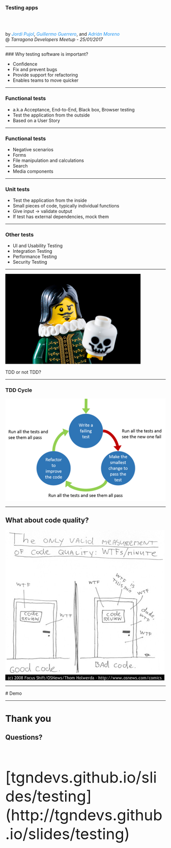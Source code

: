 ### Testing apps

<br><br>

by <font color="#2196F3">*Jordi Pujol*</font>, <font color="#2196F3">*Guillermo Guerrero*</font>, and <font color="#2196F3">*Adrián Moreno*</font>
<br>
@ *Tarragona Developers Meetup - 25/01/2017*

---

### Why testing software is important?

* Confidence
* Fix and prevent bugs
* Provide support for refactoring
* Enables teams to move quicker

----

### Functional tests

* a.k.a Acceptance, End-to-End, Black box, Browser testing
* Test the application from the outside
* Based on a User Story

----

### Functional tests

- Negative scenarios
- Forms
- File manipulation and calculations
- Search
- Media components

----

### Unit tests

* Test the application from the inside
* Small pieces of code, typically individual functions
* Give input -> validate output
* If test has external dependencies, mock them

----

### Other tests

* UI and Usability Testing
* Integration Testing
* Performance Testing
* Security Testing

----

![TDD](img/Hamlet.jpg)

TDD or not TDD?

----

### TDD Cycle

![TDD](img/tdd-cycle.png)

---

## What about code quality?

![WTFm](img/wtfm.jpg)

---

# Demo

---

# Thank you

## Questions?

<br><br><br>

<font size="22">
[tgndevs.github.io/slides/testing](http://tgndevs.github.io/slides/testing)
</font>
